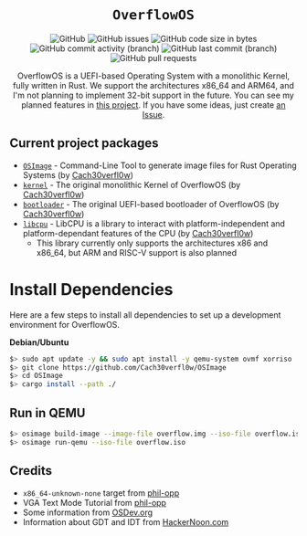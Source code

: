<div align = "center">

# `OverflowOS`
![GitHub](https://img.shields.io/github/license/Cach30verfl0w/OverflowOS) ![GitHub issues](https://img.shields.io/github/issues/Cach30verfl0w/OverflowOS) ![GitHub code size in bytes](https://img.shields.io/github/languages/code-size/Cach30verfl0w/OverflowOS) ![GitHub commit activity (branch)](https://img.shields.io/github/commit-activity/y/Cach30verfl0w/OverflowOS) ![GitHub last commit (branch)](https://img.shields.io/github/last-commit/Cach30verfl0w/OverflowOS/main)
![GitHub pull requests](https://img.shields.io/github/issues-pr/Cach30verfl0w/OverflowOS)

OverflowOS is a UEFI-based Operating System with a monolithic Kernel, fully written in Rust. We support the architectures x86_64 and ARM64, and I'm not planning to implement 32-bit support in the future. You can see my planned features in [this project](https://github.com/users/Cach30verfl0w/projects/5). If you have some ideas, just create [an Issue](https://github.com/Cach30verfl0w/OverflowOS/issues/new).

</div>

## Current project packages
- [`OSImage`](https://github.com/Cach30verfl0w/OSImage) -  Command-Line Tool to generate image files for Rust Operating Systems (by [Cach30verfl0w](https://github.com/Cach30verfl0w))
- [`kernel`](https://github.com/Cach30verfl0w/OverflowOS/tree/main/crates/kernel) - The original monolithic Kernel of OverflowOS (by [Cach30verfl0w](https://github.com/Cach30verfl0w))
- [`bootloader`](https://github.com/Cach30verfl0w/OverflowOS/tree/main/crates/bootloader) - The original UEFI-based bootloader of OverflowOS (by [Cach30verfl0w](https://github.com/Cach30verfl0w))
- [`libcpu`](https://github.com/Cach30verfl0w/libcpu) - LibCPU is a library to interact with platform-independent and platform-dependant features of the CPU (by [Cach30verfl0w](https://github.com/Cach30verfl0w))
    - This library currently only supports the architectures x86 and x86_64, but ARM and RISC-V support is also planned
# Install Dependencies
Here are a few steps to install all dependencies to set up a development environment for OverflowOS.

**Debian/Ubuntu**
```bash
$> sudo apt update -y && sudo apt install -y qemu-system ovmf xorriso
$> git clone https://github.com/Cach30verfl0w/OSImage
$> cd OSImage
$> cargo install --path ./
```

## Run in QEMU
```bash
$> osimage build-image --image-file overflow.img --iso-file overflow.iso
$> osimage run-qemu --iso-file overflow.iso
```

## Credits
- `x86_64-unknown-none` target from [phil-opp](https://os.phil-opp.com/minimal-rust-kernel/#target-specification)
- VGA Text Mode Tutorial from [phil-opp](https://os.phil-opp.com/vga-text-mode/)
- Some information from [OSDev.org](https://wiki.osdev.org)
- Information about GDT and IDT from [HackerNoon.com](https://hackernoon.com)
